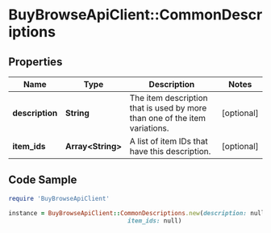 # BuyBrowseApiClient::CommonDescriptions

## Properties

Name | Type | Description | Notes
------------ | ------------- | ------------- | -------------
**description** | **String** | The item description that is used by more than one of the item variations. | [optional] 
**item_ids** | **Array&lt;String&gt;** | A list of item IDs that have this description. | [optional] 

## Code Sample

```ruby
require 'BuyBrowseApiClient'

instance = BuyBrowseApiClient::CommonDescriptions.new(description: null,
                                 item_ids: null)
```


